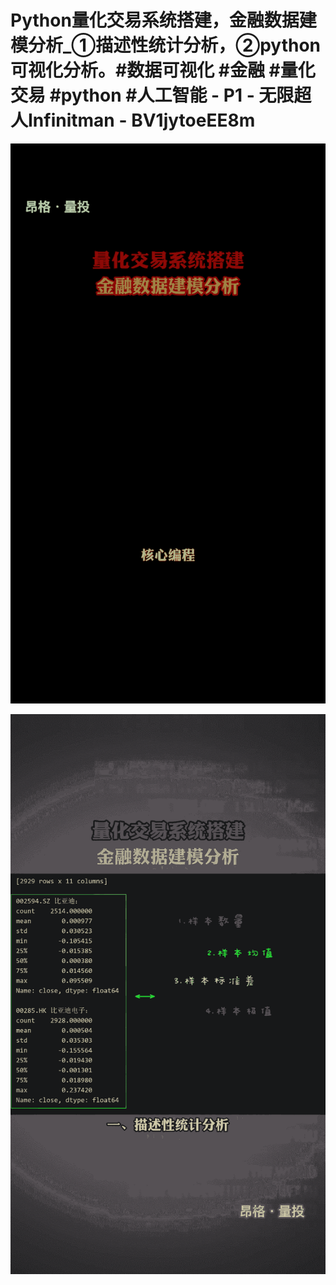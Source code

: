 # Python量化交易系统搭建，金融数据建模分析_①描述性统计分析，②python可视化分析。#数据可视化 #金融 #量化交易 #python #人工智能 - P1 - 无限超人Infinitman - BV1jytoeEE8m

![](img/481cc044937b506deb5bce37480ab8ff_0.png)

![](img/481cc044937b506deb5bce37480ab8ff_1.png)